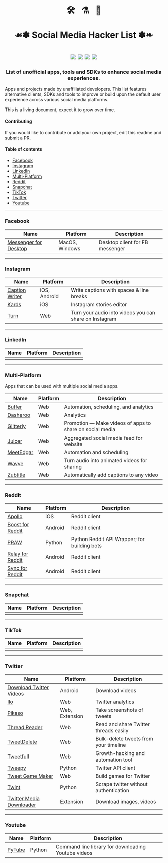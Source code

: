 <h1 align="center">
  🛠️ &nbsp; ⚗️ &nbsp; 🎉  
  <br/><br/>☙✽ Social Media Hacker List ✽❧ 
  <br/><br/>
  <img src='https://img.shields.io/github/last-commit/mobilefirstllc/better-social-media?style=flat-square'/>
  <img src='https://img.shields.io/github/contributors-anon/mobilefirstllc/better-social-media?style=flat-square'/>
  <img src='https://img.shields.io/badge/made%20with-Markdown-33A6B8.svg?style=flat-square'/>
  <img src='https://img.shields.io/badge/PRs-welcome-E87A90.svg?style=flat-square'/>
</h1>

<h3 align="center">List of unofficial apps, tools and SDKs to enhance social media experiences.</h3>

Apps and projects made by unaffiliated developers. This list features alternative clients, SDKs and tools to improve or build upon the default user experience across various social media platforms. 

This is a living document, expect it to grow over time. 

#### Contributing

If you would like to contribute or add your own project, edit this readme and submit a PR.

#### Table of contents

- [Facebook](#facebook) 
- [Instagram](#instagram) 
- [LinkedIn](#linkedin) 
- [Multi-Platform](#multi-platform)
- [Reddit](#reddit) 
- [Snapchat](#snapchat)  
- [TikTok](#tiktok) 
- [Twitter](#twitter) 
- [Youtube](#youtube)

---

### Facebook

| Name | Platform | Description |
| --- | --- | --- |
| [Messenger for Desktop](https://messengerfordesktop.com/) | MacOS, Windows |  Desktop client for FB messenger |

* * *

### Instagram

| Name | Platform | Description |
| --- | --- | --- |
| [Caption Writer](https://www.captionwriter.app/) | iOS, Android | Write captions with spaces & line breaks | 
| [Kards](https://apps.apple.com/us/app/apple-store/id1448729099) | iOS | Instagram stories editor | 
| [Turn](https://www.turn.audio/) | Web | Turn your audio into videos you can share on Instagram |

* * *

### LinkedIn

| Name | Platform | Description |
| --- | --- | --- |
||||

* * *

### Multi-Platform

Apps that can be used with multiple social media apps.

| Name | Platform | Description |
| --- | --- | --- |
| [Buffer](https://buffer.com/) | Web | Automation, scheduling, and analytics |
| [Dasheroo](https://dasheroo.com) | Web | Analytics |
| [Glitterly](https://www.glitterly.app/) | Web | Promotion ― Make videos of apps to share on social media |
| [Juicer](https://www.juicer.io/) | Web | Aggregated social media feed for website |
| [MeetEdgar](https://meetedgar.com/) | Web | Automation and scheduling |
| [Wavve](https://wavve.co/) | Web | Turn audio into animated videos for sharing |
| [Zubtitle](https://zubtitle.com/) | Web | Automatically add captions to any video |

* * *

### Reddit

| Name | Platform | Description |
| --- | --- | --- |
| [Apollo](https://apolloapp.io/) | iOS | Reddit client |
| [Boost for Reddit](https://play.google.com/store/apps/details?id=com.rubenmayayo.reddit) | Android | Reddit client |
| [PRAW](https://github.com/tweepy/tweepy) | Python | Python Reddit API Wrapper; for building bots |
| [Relay for Reddit](https://play.google.com/store/apps/details?id=free.reddit.news) | Android | Reddit client |
| [Sync for Reddit](https://play.google.com/store/apps/details?id=com.laurencedawson.reddit_sync) | Android | Reddit client |

* * *

### Snapchat

| Name | Platform | Description |
| --- | --- | --- |
||||

* * *

### TikTok

| Name | Platform | Description |
| --- | --- | --- |
||||

* * *

### Twitter

| Name | Platform | Description |
| --- | --- | --- |
| [Download Twitter Videos](https://play.google.com/store/apps/details?id=tweeter.gif.twittervideodownloader) | Android | Download videos |
| [Ilo](http://ilo.so/) | Web | Twitter analytics |
| [Pikaso](https://pikaso.me/) | Web, Extension | Take screenshots of tweets |
| [Thread Reader](https://threadreaderapp.com/) | Web | Read and share Twitter threads easily |  
| [TweetDelete](https://tweetdelete.net/) | Web | Bulk-delete tweets from your timeline | 
| [Tweetfull](https://tweetfull.com/) | Web | Growth-hacking and automation tool |
| [Tweepy](https://github.com/tweepy/tweepy) | Python | Twitter API client |
| [Tweet Game Maker](https://tweetgamemaker.mobilefirst.me/) | Web | Build games for Twitter |
| [Twint](https://github.com/twintproject/twint) | Python | Scrape twitter without authentication | 
| [Twitter Media Downloader](https://chrome.google.com/webstore/detail/cblpjenafgeohmnjknfhpdbdljfkndig) | Extension | Download images, videos |

* * *

### Youtube

| Name | Platform | Description |
| --- | --- | --- |
| [PyTube](https://github.com/nficano/pytube) | Python | Command line library for downloading Youtube videos |
